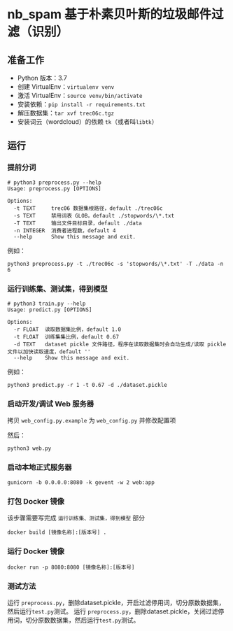# nb_spam 基于朴素贝叶斯的垃圾邮件过滤（识别）

## 准备工作
- Python 版本：3.7
- 创建 VirtualEnv：`virtualenv venv`
- 激活 VirtualEnv：`source venv/bin/activate`
- 安装依赖：`pip install -r requirements.txt`
- 解压数据集：`tar xvf trec06c.tgz`
- 安装词云（wordcloud）的依赖 `tk`（或者叫`libtk`）


## 运行

### 提前分词
```shell
# python3 preprocess.py --help
Usage: preprocess.py [OPTIONS]

Options:
  -t TEXT     trec06 数据集根路径，default ./trec06c
  -s TEXT     禁用词表 GLOB，default ./stopwords/\*.txt
  -T TEXT     输出文件目标目录，default ./data
  -n INTEGER  消费者进程数，default 4
  --help      Show this message and exit.
```
例如：
```shell
python3 preprocess.py -t ./trec06c -s 'stopwords/\*.txt' -T ./data -n 6
```

### 运行训练集、测试集，得到模型
```shell
# python3 train.py --help                            
Usage: predict.py [OPTIONS]

Options:
  -r FLOAT  读取数据集比例，default 1.0
  -t FLOAT  训练集集比例，default 0.67
  -d TEXT   dataset pickle 文件路径，程序在读取数据集时会自动生成/读取 pickle 文件以加快读取速度，default ''
  --help    Show this message and exit.
```
例如：
```shell
python3 predict.py -r 1 -t 0.67 -d ./dataset.pickle
```

### 启动开发/调试 Web 服务器
拷贝 `web_config.py.example` 为 `web_config.py` 并修改配置项

然后：
```shell
python3 web.py
```

### 启动本地正式服务器
```shell
gunicorn -b 0.0.0.0:8080 -k gevent -w 2 web:app
```

### 打包 Docker 镜像
该步骤需要写完成 `运行训练集、测试集，得到模型` 部分
```shell
docker build [镜像名称]:[版本号] .
```


### 运行 Docker 镜像
```shell
docker run -p 8080:8080 [镜像名称]:[版本号]
```


### 测试方法
运行 `preprocess.py`，删除dataset.pickle，开启过滤停用词，切分原数数据集，然后运行`test.py`测试。
运行 `preprocess.py`，删除dataset.pickle，关闭过滤停用词，切分原数数据集，然后运行`test.py`测试。

